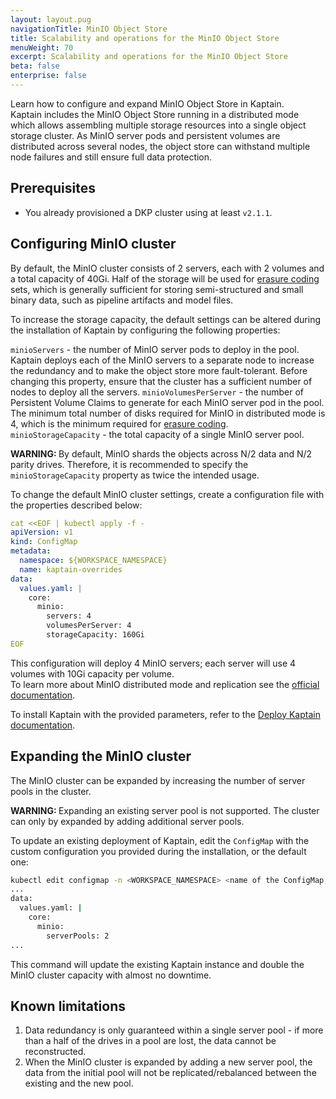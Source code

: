```yaml
---
layout: layout.pug
navigationTitle: MinIO Object Store
title: Scalability and operations for the MinIO Object Store
menuWeight: 70
excerpt: Scalability and operations for the MinIO Object Store
beta: false
enterprise: false
---
```


Learn how to configure and expand MinIO Object Store in Kaptain.   
Kaptain includes the MinIO Object Store running in a distributed mode which allows assembling multiple storage resources into a single object storage cluster. As MinIO server pods and persistent volumes are distributed across several nodes, the object store can withstand multiple node failures and still ensure full data protection.
 

## Prerequisites

-   You already provisioned a DKP cluster using at least `v2.1.1`.

## Configuring MinIO cluster
By default, the MinIO cluster consists of 2 servers, each with 2 volumes and a total capacity of 40Gi. Half of the storage will be used for [erasure coding][erasure-coding] sets, which is generally sufficient for storing semi-structured and small binary data, such as pipeline artifacts and model files. 

To increase the storage capacity, the default settings can be altered during the installation of Kaptain by configuring the following properties:

`minioServers` - the number of MinIO server pods to deploy in the pool. Kaptain deploys each of the MinIO servers to a separate node to increase the redundancy and to make the object store more fault-tolerant. 
Before changing this property, ensure that the cluster has a sufficient number of nodes to deploy all the servers.
`minioVolumesPerServer` - the number of Persistent Volume Claims to generate for each MinIO server pod in the pool.
The minimum total number of disks required for MinIO in distributed mode is 4, which is the minimum required for 
[erasure coding][erasure-coding].  
`minioStorageCapacity` - the total capacity of a single MinIO server pool.

<p class="message--warning"><strong>WARNING: </strong>By default, MinIO shards the objects across N/2 data and N/2 parity drives. Therefore, it is recommended to specify the <code>minioStorageCapacity</code> property as twice the intended usage.</p>

To change the default MinIO cluster settings, create a configuration file with the properties described below:
    
```yaml
cat <<EOF | kubectl apply -f -
apiVersion: v1
kind: ConfigMap
metadata:
  namespace: ${WORKSPACE_NAMESPACE}
  name: kaptain-overrides
data:
  values.yaml: |
    core:
      minio:
        servers: 4
        volumesPerServer: 4
        storageCapacity: 160Gi
EOF
```
This configuration will deploy 4 MinIO servers; each server will use 4 volumes with 10Gi capacity per volume.  
To learn more about MinIO distributed mode and replication see the [official documentation][minio-docs].

To install Kaptain with the provided parameters, refer to the [Deploy Kaptain documentation][deploy-kaptain].

## Expanding the MinIO cluster

The MinIO cluster can be expanded by increasing the number of server pools in the cluster. 

<p class="message--warning"><strong>WARNING: </strong>Expanding an existing server pool is not supported. The cluster can only by expanded by adding additional server pools.</p>

To update an existing deployment of Kaptain, edit the `ConfigMap` with the custom configuration you provided during the installation, or the default one:

```bash
kubectl edit configmap -n <WORKSPACE_NAMESPACE> <name of the ConfigMap, for example, kaptain-overrides or kaptain-2.0.0-defaults>
...
data:
  values.yaml: |
    core:
      minio:
        serverPools: 2
...
```
This command will update the existing Kaptain instance and double the MinIO cluster capacity with almost no downtime.  

## Known limitations
1. Data redundancy is only guaranteed within a single server pool - if more than a half of the drives in a pool are lost, the data cannot be reconstructed.
2. When the MinIO cluster is expanded by adding a new server pool, the data from the initial pool will not be replicated/rebalanced between the existing and the new pool.

[erasure-coding]: https://docs.min.io/docs/minio-erasure-code-quickstart-guide
[minio-docs]: https://docs.min.io/docs/
[deploy-kaptain]: ../../install/deploy-kaptain
